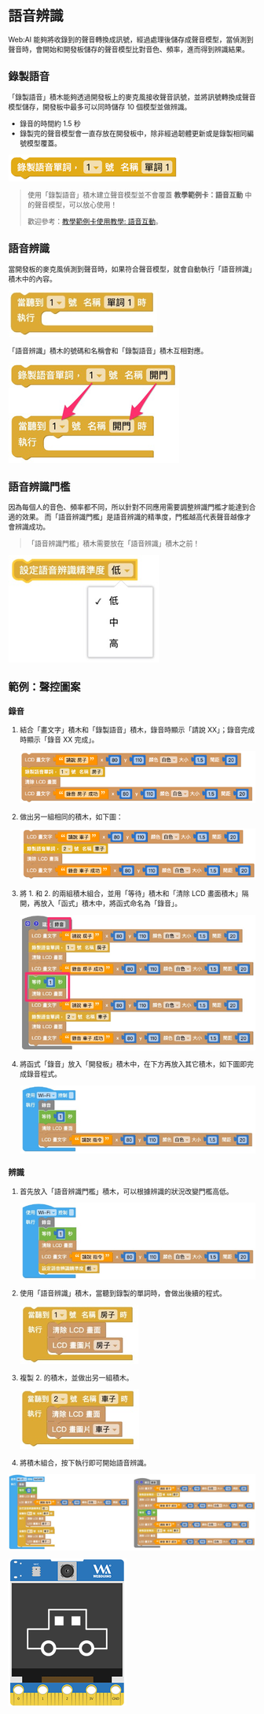 # 語音辨識

Web:AI 能夠將收錄到的聲音轉換成訊號，經過處理後儲存成聲音模型，當偵測到聲音時，會開始和開發板儲存的聲音模型比對音色、頻率，進而得到辨識結果。

## 錄製語音

「錄製語音」積木能夠透過開發板上的麥克風接收聲音訊號，並將訊號轉換成聲音模型儲存，開發板中最多可以同時儲存 10 個模型並做辨識。

- 錄音的時間約 1.5 秒
- 錄製完的聲音模型會一直存放在開發板中，除非經過韌體更新或是錄製相同編號模型覆蓋。

![](../../assets/images/upload_35bfe0c86f4fe079f23d9c4ed1cf72e1.png)

> 使用「錄製語音」積木建立聲音模型並不會覆蓋 **教學範例卡：語音互動** 中的聲音模型，可以放心使用！
> 
> 歡迎參考：[教學範例卡使用教學: 語音互動](https://bpi-steam.com/WebAI/zh-tw/Unboxing/Card.html#B.-%E8%AA%9E%E9%9F%B3%E4%BA%92%E5%8B%95)。

## 語音辨識

當開發板的麥克風偵測到聲音時，如果符合聲音模型，就會自動執行「語音辨識」積木中的內容。

![](../../assets/images/upload_84a175743d91231364e358a130dc5fe9.jpg)

「語音辨識」積木的號碼和名稱會和「錄製語音」積木互相對應。

![](../../assets/images/upload_e61839237fec9517099e535434064a9f.png)

## 語音辨識門檻

因為每個人的音色、頻率都不同，所以針對不同應用需要調整辨識門檻才能達到合適的效果。
而「語音辨識門檻」是語音辨識的精準度，門檻越高代表聲音越像才會辨識成功。

> 「語音辨識門檻」積木需要放在「語音辨識」積木之前！

![](../../assets/images/upload_d5a69cbf6a0cff9e9bf5c5c66cb077a5.jpg)

## 範例：聲控圖案

### 錄音

1. 結合「畫文字」積木和「錄製語音」積木，錄音時顯示「請說 XX」；錄音完成時顯示「錄音 XX 完成」。

    ![](../../assets/images/upload_874d1de7d96a0bce1df0c6b344ea4c65.png)

2. 做出另一組相同的積木，如下圖：

    ![](../../assets/images/upload_278aa7293c58b306ce8359fda8feac76.png)

3. 將 1. 和 2. 的兩組積木組合，並用「等待」積木和「清除 LCD 畫面積木」隔開，再放入「函式」積木中，將函式命名為「錄音」。

    ![](../../assets/images/upload_277fede13002d8fcfe8e205a61494216.jpg)

4. 將函式「錄音」放入「開發板」積木中，在下方再放入其它積木，如下圖即完成錄音程式。

   ![](../../assets/images/upload_2074f0bf5244ad2996764e6ee4f5edd7.jpg)

### 辨識

1. 首先放入「語音辨識門檻」積木，可以根據辨識的狀況改變門檻高低。

   ![](../../assets/images/upload_8b9cd5eb6eb2a855a7e8560c7b70c765.jpg)

2. 使用「語音辨識」積木，當聽到錄製的單詞時，會做出後續的程式。

    ![](../../assets/images/upload_608e2765058f13e124cedfcbe1521f1c.jpg)

3. 複製 2. 的積木，並做出另一組積木。

    ![](../../assets/images/upload_4b8c00e2106272522dfaaf87b8811d4f.jpg)

4. 將積木組合，按下執行即可開始語音辨識。

![](../../assets/images/upload_6a2118831450e68215943573fe374108.jpg)

![](../../assets/images/upload_c072b055bcc2a28e37dfff15ff464567.gif)


<!-- ## 範例：辨識 4 色語音

### 錄音

1. 結合「畫文字」積木和「錄製語音」積木，並用「函式」積木將積木組合。

    ![](../../assets/images/upload_7f575d4dbc80a72fad033bfd904d5938.jpg)

2. 複製出 3 組同樣的積木，更改成「藍色」、「綠色」、「黃色」，做出如下圖。

> 記得更改：
> - 函式名稱
> - 畫文字
> - 語音號碼
> - 語音名稱

![](../../assets/images/upload_4304cc17c12b575ab5e505487ce254c2.jpg)

3. 將「函式」積木放入「開發板」積木中，並用「清除 LCD 畫面」積木區隔，避免文字被覆蓋。

    ![](../../assets/images/upload_87fc803ae4e31489b44b56ea4525dee3.jpg)

### 辨識 -->

